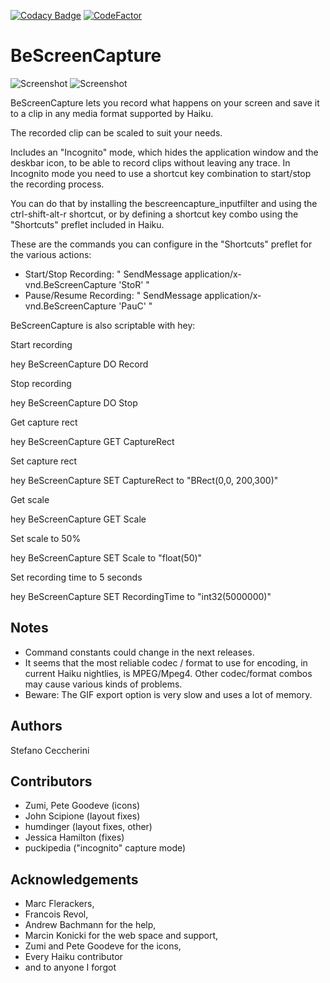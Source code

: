 [![Codacy Badge](https://api.codacy.com/project/badge/Grade/63f373e0c5c04abfa329e6d505d1f014)](https://app.codacy.com/gh/jackburton79/bescreencapture?utm_source=github.com&utm_medium=referral&utm_content=jackburton79/bescreencapture&utm_campaign=Badge_Grade_Settings)
[![CodeFactor](https://www.codefactor.io/repository/github/jackburton79/bescreencapture/badge)](https://www.codefactor.io/repository/github/jackburton79/bescreencapture)

# BeScreenCapture

![Screenshot](https://raw.github.com/jackburton79/bescreencapture/master/BeScreenCapture.png) ![Screenshot](https://raw.github.com/jackburton79/bescreencapture/master/BeScreenCapture-options.png)

BeScreenCapture lets you record what happens on your screen and save it to a clip in any media format supported by Haiku.

The recorded clip can be scaled to suit your needs.

Includes an "Incognito" mode, which hides the application window and the deskbar icon, to be able to record clips without leaving any trace.
In Incognito mode you need to use a shortcut key combination to start/stop the recording process.

You can do that by installing the bescreencapture_inputfilter and using the ctrl-shift-alt-r shortcut, or by defining a shortcut key combo using the "Shortcuts" preflet included in Haiku.

These are the commands you can configure in the "Shortcuts" preflet for the various actions:

* Start/Stop Recording: " SendMessage application/x-vnd.BeScreenCapture 'StoR' "
* Pause/Resume Recording: " SendMessage application/x-vnd.BeScreenCapture 'PauC' "

BeScreenCapture is also scriptable with hey:

Start recording

 hey BeScreenCapture DO Record

Stop recording

 hey BeScreenCapture DO Stop
 
Get capture rect 

 hey BeScreenCapture GET CaptureRect

Set capture rect

 hey BeScreenCapture SET CaptureRect to "BRect(0,0, 200,300)"

Get scale

 hey BeScreenCapture GET Scale

Set scale to 50%

 hey BeScreenCapture SET Scale to "float(50)"

Set recording time to 5 seconds

 hey BeScreenCapture SET RecordingTime to "int32(5000000)"

## Notes

* Command constants could change in the next releases.
* It seems that the most reliable codec / format to use for encoding, in current Haiku nightlies, is MPEG/Mpeg4. Other codec/format combos may cause various kinds of problems.
* Beware: The GIF export option is very slow and uses a lot of memory.

## Authors

Stefano Ceccherini

## Contributors

* Zumi, Pete Goodeve (icons)
* John Scipione (layout fixes)
* humdinger (layout fixes, other)
* Jessica Hamilton (fixes)
* puckipedia ("incognito" capture mode)

## Acknowledgements

* Marc Flerackers,
* Francois Revol,
* Andrew Bachmann for the help,
* Marcin Konicki for the web space and support,
* Zumi and Pete Goodeve for the icons,
* Every Haiku contributor
* and to anyone I forgot
